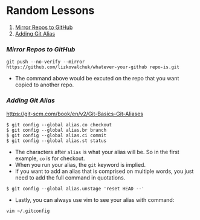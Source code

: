 # Random Lessons

1. [ Mirror Repos to GitHub ](#mirror-repos-to-github)
2. [ Adding Git Alias ](#adding-git-alias)

<a name="mirror-repos-to-github"></a>

### **_Mirror Repos to GitHub_**

`git push --no-verify --mirror https://github.com/lizkovalchuk/whatever-your-github repo-is.git`

- The command above would be excuted on the repo that you want copied to another repo.

<a name="adding-git-alias"></a>

### **_Adding Git Alias_**

https://git-scm.com/book/en/v2/Git-Basics-Git-Aliases


```
$ git config --global alias.co checkout
$ git config --global alias.br branch
$ git config --global alias.ci commit
$ git config --global alias.st status
```

- The characters after `alias` is what your alias will be. So in the first example, `co` is for checkout.
- When you run your alias, the `git` keyword is implied.
- If you want to add an alias that is comprised on multiple words, you just need to add the full command in quotations.

```
$ git config --global alias.unstage 'reset HEAD --'
```

- Lastly, you can always use vim to see your alias with command:

```
vim ~/.gitconfig
```